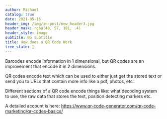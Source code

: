 ```yaml
---
author: Michael
catalog: true
date: 2021-05-16
header_img: /img/in-post/new_header3.jpg
header_mask: rgba(40, 57, 101, .4)
header_style: image
subtitle: No subtitle
title: How does a QR Code Work
tree_state: 🌱
---
```


Barcodes encode information in 1 dimensional, but QR codes are an improvement that encode it in 2 dimensions.

QR codes encode text which can be used to either just get the stored text or send you to URLs that contain more info like a pdf, photos, etc.

Different sections of a QR code encode things like: what decoding system to use, the raw data that stores the text, position detecting markers etc.

A detailed account is here:
https://www.qr-code-generator.com/qr-code-marketing/qr-codes-basics/